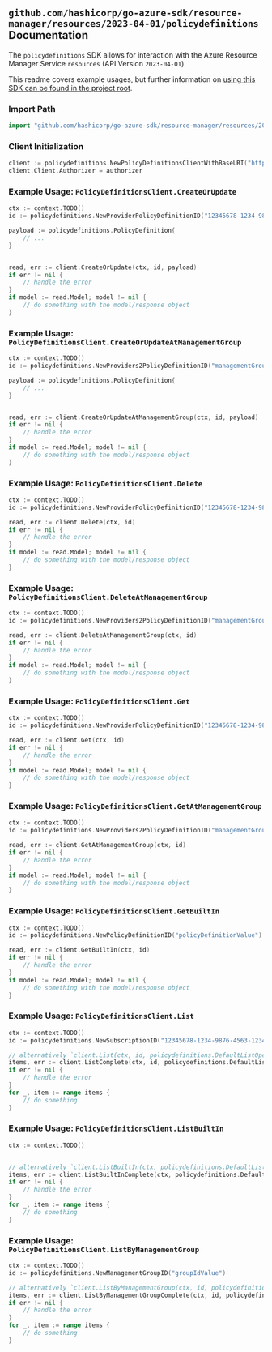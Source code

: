 
## `github.com/hashicorp/go-azure-sdk/resource-manager/resources/2023-04-01/policydefinitions` Documentation

The `policydefinitions` SDK allows for interaction with the Azure Resource Manager Service `resources` (API Version `2023-04-01`).

This readme covers example usages, but further information on [using this SDK can be found in the project root](https://github.com/hashicorp/go-azure-sdk/tree/main/docs).

### Import Path

```go
import "github.com/hashicorp/go-azure-sdk/resource-manager/resources/2023-04-01/policydefinitions"
```


### Client Initialization

```go
client := policydefinitions.NewPolicyDefinitionsClientWithBaseURI("https://management.azure.com")
client.Client.Authorizer = authorizer
```


### Example Usage: `PolicyDefinitionsClient.CreateOrUpdate`

```go
ctx := context.TODO()
id := policydefinitions.NewProviderPolicyDefinitionID("12345678-1234-9876-4563-123456789012", "policyDefinitionValue")

payload := policydefinitions.PolicyDefinition{
	// ...
}


read, err := client.CreateOrUpdate(ctx, id, payload)
if err != nil {
	// handle the error
}
if model := read.Model; model != nil {
	// do something with the model/response object
}
```


### Example Usage: `PolicyDefinitionsClient.CreateOrUpdateAtManagementGroup`

```go
ctx := context.TODO()
id := policydefinitions.NewProviders2PolicyDefinitionID("managementGroupValue", "policyDefinitionValue")

payload := policydefinitions.PolicyDefinition{
	// ...
}


read, err := client.CreateOrUpdateAtManagementGroup(ctx, id, payload)
if err != nil {
	// handle the error
}
if model := read.Model; model != nil {
	// do something with the model/response object
}
```


### Example Usage: `PolicyDefinitionsClient.Delete`

```go
ctx := context.TODO()
id := policydefinitions.NewProviderPolicyDefinitionID("12345678-1234-9876-4563-123456789012", "policyDefinitionValue")

read, err := client.Delete(ctx, id)
if err != nil {
	// handle the error
}
if model := read.Model; model != nil {
	// do something with the model/response object
}
```


### Example Usage: `PolicyDefinitionsClient.DeleteAtManagementGroup`

```go
ctx := context.TODO()
id := policydefinitions.NewProviders2PolicyDefinitionID("managementGroupValue", "policyDefinitionValue")

read, err := client.DeleteAtManagementGroup(ctx, id)
if err != nil {
	// handle the error
}
if model := read.Model; model != nil {
	// do something with the model/response object
}
```


### Example Usage: `PolicyDefinitionsClient.Get`

```go
ctx := context.TODO()
id := policydefinitions.NewProviderPolicyDefinitionID("12345678-1234-9876-4563-123456789012", "policyDefinitionValue")

read, err := client.Get(ctx, id)
if err != nil {
	// handle the error
}
if model := read.Model; model != nil {
	// do something with the model/response object
}
```


### Example Usage: `PolicyDefinitionsClient.GetAtManagementGroup`

```go
ctx := context.TODO()
id := policydefinitions.NewProviders2PolicyDefinitionID("managementGroupValue", "policyDefinitionValue")

read, err := client.GetAtManagementGroup(ctx, id)
if err != nil {
	// handle the error
}
if model := read.Model; model != nil {
	// do something with the model/response object
}
```


### Example Usage: `PolicyDefinitionsClient.GetBuiltIn`

```go
ctx := context.TODO()
id := policydefinitions.NewPolicyDefinitionID("policyDefinitionValue")

read, err := client.GetBuiltIn(ctx, id)
if err != nil {
	// handle the error
}
if model := read.Model; model != nil {
	// do something with the model/response object
}
```


### Example Usage: `PolicyDefinitionsClient.List`

```go
ctx := context.TODO()
id := policydefinitions.NewSubscriptionID("12345678-1234-9876-4563-123456789012")

// alternatively `client.List(ctx, id, policydefinitions.DefaultListOperationOptions())` can be used to do batched pagination
items, err := client.ListComplete(ctx, id, policydefinitions.DefaultListOperationOptions())
if err != nil {
	// handle the error
}
for _, item := range items {
	// do something
}
```


### Example Usage: `PolicyDefinitionsClient.ListBuiltIn`

```go
ctx := context.TODO()


// alternatively `client.ListBuiltIn(ctx, policydefinitions.DefaultListBuiltInOperationOptions())` can be used to do batched pagination
items, err := client.ListBuiltInComplete(ctx, policydefinitions.DefaultListBuiltInOperationOptions())
if err != nil {
	// handle the error
}
for _, item := range items {
	// do something
}
```


### Example Usage: `PolicyDefinitionsClient.ListByManagementGroup`

```go
ctx := context.TODO()
id := policydefinitions.NewManagementGroupID("groupIdValue")

// alternatively `client.ListByManagementGroup(ctx, id, policydefinitions.DefaultListByManagementGroupOperationOptions())` can be used to do batched pagination
items, err := client.ListByManagementGroupComplete(ctx, id, policydefinitions.DefaultListByManagementGroupOperationOptions())
if err != nil {
	// handle the error
}
for _, item := range items {
	// do something
}
```
